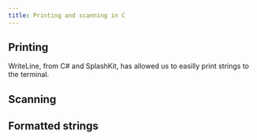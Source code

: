 ```yaml
---
title: Printing and scanning in C
---
```


## Printing

WriteLine, from C# and SplashKit, has allowed us to easilly print strings to the terminal. 

## Scanning

## Formatted strings
